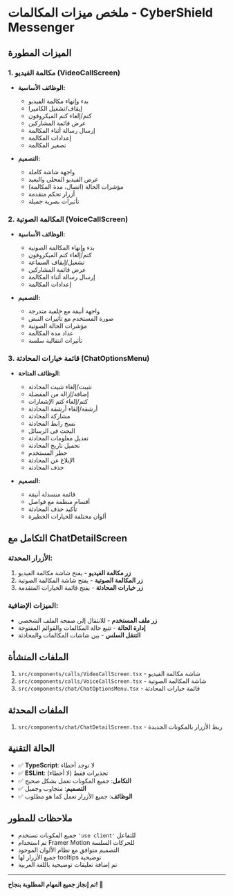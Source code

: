 # ملخص ميزات المكالمات - CyberShield Messenger

## الميزات المطورة

### 1. مكالمة الفيديو (VideoCallScreen)
- **الوظائف الأساسية:**
  - بدء وإنهاء مكالمة الفيديو
  - إيقاف/تشغيل الكاميرا
  - كتم/إلغاء كتم الميكروفون
  - عرض قائمة المشاركين
  - إرسال رسالة أثناء المكالمة
  - إعدادات المكالمة
  - تصغير المكالمة

- **التصميم:**
  - واجهة شاشة كاملة
  - عرض الفيديو المحلي والبعيد
  - مؤشرات الحالة (اتصال، مدة المكالمة)
  - أزرار تحكم متقدمة
  - تأثيرات بصرية جميلة

### 2. المكالمة الصوتية (VoiceCallScreen)
- **الوظائف الأساسية:**
  - بدء وإنهاء المكالمة الصوتية
  - كتم/إلغاء كتم الميكروفون
  - تشغيل/إيقاف السماعة
  - عرض قائمة المشاركين
  - إرسال رسالة أثناء المكالمة
  - إعدادات المكالمة

- **التصميم:**
  - واجهة أنيقة مع خلفية متدرجة
  - صورة المستخدم مع تأثيرات النبض
  - مؤشرات الحالة الصوتية
  - عداد مدة المكالمة
  - تأثيرات انتقالية سلسة

### 3. قائمة خيارات المحادثة (ChatOptionsMenu)
- **الوظائف المتاحة:**
  - تثبيت/إلغاء تثبيت المحادثة
  - إضافة/إزالة من المفضلة
  - كتم/إلغاء كتم الإشعارات
  - أرشفة/إلغاء أرشفة المحادثة
  - مشاركة المحادثة
  - نسخ رابط المحادثة
  - البحث في الرسائل
  - تعديل معلومات المحادثة
  - تحميل تاريخ المحادثة
  - حظر المستخدم
  - الإبلاغ عن المحادثة
  - حذف المحادثة

- **التصميم:**
  - قائمة منسدلة أنيقة
  - أقسام منظمة مع فواصل
  - تأكيد حذف المحادثة
  - ألوان مختلفة للخيارات الخطيرة

## التكامل مع ChatDetailScreen

### الأزرار المحدثة:
1. **زر مكالمة الفيديو** - يفتح شاشة مكالمة الفيديو
2. **زر المكالمة الصوتية** - يفتح شاشة المكالمة الصوتية  
3. **زر خيارات المحادثة** - يفتح قائمة الخيارات المتقدمة

### الميزات الإضافية:
- **زر ملف المستخدم** - للانتقال إلى صفحة الملف الشخصي
- **إدارة الحالة** - تتبع حالة المكالمات والقوائم المفتوحة
- **التنقل السلس** - بين شاشات المكالمات والمحادثة

## الملفات المنشأة

1. `src/components/calls/VideoCallScreen.tsx` - شاشة مكالمة الفيديو
2. `src/components/calls/VoiceCallScreen.tsx` - شاشة المكالمة الصوتية
3. `src/components/chat/ChatOptionsMenu.tsx` - قائمة خيارات المحادثة

## الملفات المحدثة

1. `src/components/chat/ChatDetailScreen.tsx` - ربط الأزرار بالمكونات الجديدة

## الحالة التقنية

- ✅ **TypeScript**: لا توجد أخطاء
- ✅ **ESLint**: تحذيرات فقط (لا أخطاء)
- ✅ **التكامل**: جميع المكونات تعمل بشكل صحيح
- ✅ **التصميم**: متجاوب وجميل
- ✅ **الوظائف**: جميع الأزرار تعمل كما هو مطلوب

## ملاحظات للمطور

- جميع المكونات تستخدم `'use client'` للتفاعل
- تم استخدام Framer Motion للحركات السلسة
- التصميم متوافق مع نظام الألوان الموجود
- جميع الأزرار لها tooltips توضيحية
- تم إضافة تعليقات توضيحية باللغة العربية

---

**تم إنجاز جميع المهام المطلوبة بنجاح! 🎉**
